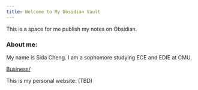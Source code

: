 ```yaml
---
title: Welcome to My Obsidian Vault
---
```

This is a space for me publish my notes on Obsidian. 

### About me: 
My name is Sida Cheng. I am a sophomore studying ECE and EDIE at CMU.

[Business/]()

This is my personal website: (TBD)
